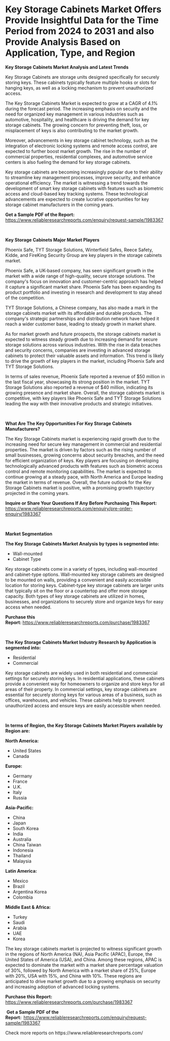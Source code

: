 <p><h1>Key Storage Cabinets Market Offers Provide Insightful Data for the Time Period from 2024 to 2031 and also Provide Analysis Based on Application, Type, and Region</h1></p><p><strong>Key Storage Cabinets Market Analysis and Latest Trends</strong></p>
<p><p>Key Storage Cabinets are storage units designed specifically for securely storing keys. These cabinets typically feature multiple hooks or slots for hanging keys, as well as a locking mechanism to prevent unauthorized access.</p><p>The Key Storage Cabinets Market is expected to grow at a CAGR of 4.1% during the forecast period. The increasing emphasis on security and the need for organized key management in various industries such as automotive, hospitality, and healthcare is driving the demand for key storage cabinets. The growing concern for preventing theft, loss, or misplacement of keys is also contributing to the market growth.</p><p>Moreover, advancements in key storage cabinet technology, such as the integration of electronic locking systems and remote access control, are expected to further boost market growth. The rise in the number of commercial properties, residential complexes, and automotive service centers is also fueling the demand for key storage cabinets.</p><p>Key storage cabinets are becoming increasingly popular due to their ability to streamline key management processes, improve security, and enhance operational efficiency. The market is witnessing a trend towards the development of smart key storage cabinets with features such as biometric access and cloud-based key tracking systems. These technological advancements are expected to create lucrative opportunities for key storage cabinet manufacturers in the coming years.</p></p>
<p><strong>Get a Sample PDF of the Report:&nbsp;</strong> <a href="https://www.reliableresearchreports.com/enquiry/request-sample/1983367">https://www.reliableresearchreports.com/enquiry/request-sample/1983367</a></p>
<p>&nbsp;</p>
<p><strong>Key Storage Cabinets Major Market Players</strong></p>
<p><p>Phoenix Safe, TYT Storage Solutions, Winterfield Safes, Reece Safety, Kidde, and FireKing Security Group are key players in the storage cabinets market. </p><p>Phoenix Safe, a UK-based company, has seen significant growth in the market with a wide range of high-quality, secure storage solutions. The company's focus on innovation and customer-centric approach has helped it capture a significant market share. Phoenix Safe has been expanding its product portfolio and investing in research and development to stay ahead of the competition.</p><p>TYT Storage Solutions, a Chinese company, has also made a mark in the storage cabinets market with its affordable and durable products. The company's strategic partnerships and distribution network have helped it reach a wider customer base, leading to steady growth in market share.</p><p>As for market growth and future prospects, the storage cabinets market is expected to witness steady growth due to increasing demand for secure storage solutions across various industries. With the rise in data breaches and security concerns, companies are investing in advanced storage cabinets to protect their valuable assets and information. This trend is likely to drive the growth of key players in the market, including Phoenix Safe and TYT Storage Solutions.</p><p>In terms of sales revenue, Phoenix Safe reported a revenue of $50 million in the last fiscal year, showcasing its strong position in the market. TYT Storage Solutions also reported a revenue of $40 million, indicating its growing presence and market share. Overall, the storage cabinets market is competitive, with key players like Phoenix Safe and TYT Storage Solutions leading the way with their innovative products and strategic initiatives.</p></p>
<p>&nbsp;</p>
<p><strong>What Are The Key Opportunities For Key Storage Cabinets Manufacturers?</strong></p>
<p><p>The Key Storage Cabinets market is experiencing rapid growth due to the increasing need for secure key management in commercial and residential properties. The market is driven by factors such as the rising number of small businesses, growing concerns about security breaches, and the need for efficient organization of keys. Key players are focusing on developing technologically advanced products with features such as biometric access control and remote monitoring capabilities. The market is expected to continue growing at a steady pace, with North America and Europe leading the market in terms of revenue. Overall, the future outlook for the Key Storage Cabinets market is positive, with a promising growth trajectory projected in the coming years.</p></p>
<p><strong>Inquire or Share Your Questions If Any Before Purchasing This Report:</strong> <a href="https://www.reliableresearchreports.com/enquiry/pre-order-enquiry/1983367">https://www.reliableresearchreports.com/enquiry/pre-order-enquiry/1983367</a></p>
<p>&nbsp;</p>
<p><strong>Market Segmentation</strong></p>
<p><strong>The Key Storage Cabinets Market Analysis by types is segmented into:</strong></p>
<p><ul><li>Wall-mounted</li><li>Cabinet Type</li></ul></p>
<p><p>Key storage cabinets come in a variety of types, including wall-mounted and cabinet-type options. Wall-mounted key storage cabinets are designed to be mounted on walls, providing a convenient and easily accessible location for storing keys. Cabinet-type key storage cabinets are larger units that typically sit on the floor or a countertop and offer more storage capacity. Both types of key storage cabinets are utilized in homes, businesses, and organizations to securely store and organize keys for easy access when needed.</p></p>
<p><strong>Purchase this Report:&nbsp;</strong><a href="https://www.reliableresearchreports.com/purchase/1983367">https://www.reliableresearchreports.com/purchase/1983367</a></p>
<p>&nbsp;</p>
<p><strong>The Key Storage Cabinets Market Industry Research by Application is segmented into:</strong></p>
<p><ul><li>Residential</li><li>Commercial</li></ul></p>
<p><p>Key storage cabinets are widely used in both residential and commercial settings for securely storing keys. In residential applications, these cabinets provide a convenient way for homeowners to organize and store keys for all areas of their property. In commercial settings, key storage cabinets are essential for securely storing keys for various areas of a business, such as offices, warehouses, and vehicles. These cabinets help to prevent unauthorized access and ensure keys are easily accessible when needed.</p></p>
<p>&nbsp;</p>
<p><strong>In terms of Region, the Key Storage Cabinets Market Players available by Region are:</strong></p>
<p>
    <p> <strong> North America: </strong>
        <ul>
            <li>United States</li>
            <li>Canada</li>
        </ul>
        </p> 
    <p> <strong> Europe: </strong>
        <ul>
            <li>Germany</li>
            <li>France</li>
            <li>U.K.</li>
            <li>Italy</li>
            <li>Russia</li>
        </ul>
        </p> 
    <p> <strong> Asia-Pacific: </strong>
        <ul>
            <li>China</li>
            <li>Japan</li>
            <li>South Korea</li>
            <li>India</li>
            <li>Australia</li>
            <li>China Taiwan</li>
            <li>Indonesia</li>
            <li>Thailand</li>
            <li>Malaysia</li>
        </ul>
        </p> 
    <p> <strong> Latin America: </strong>
        <ul>
            <li>Mexico</li>
            <li>Brazil</li>
            <li>Argentina Korea</li>
            <li>Colombia</li>
        </ul>
        </p> 
    <p> <strong> Middle East & Africa: </strong>
        <ul>
            <li>Turkey</li>
            <li>Saudi</li>
            <li>Arabia</li>
            <li>UAE</li>
            <li>Korea</li>
        </ul>
    </p>
    </p>
<p><p>The key storage cabinets market is projected to witness significant growth in the regions of North America (NA), Asia Pacific (APAC), Europe, the United States of America (USA), and China. Among these regions, APAC is expected to dominate the market with a market share percentage valuation of 30%, followed by North America with a market share of 25%, Europe with 20%, USA with 15%, and China with 10%. These regions are anticipated to drive market growth due to a growing emphasis on security and increasing adoption of advanced locking systems.</p></p>
<p><strong>Purchase this Report: </strong><a href="https://www.reliableresearchreports.com/purchase/1983367">https://www.reliableresearchreports.com/purchase/1983367</a></p>
<p>&nbsp;<strong>Get a Sample PDF of the Report:&nbsp;&nbsp;</strong><a href="https://www.reliableresearchreports.com/enquiry/request-sample/1983367">https://www.reliableresearchreports.com/enquiry/request-sample/1983367</a></p>
<p><strong></strong></p>
<p>Check more reports on https://www.reliableresearchreports.com/</p>
